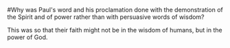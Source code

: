 #Why was Paul's word and his proclamation done with the demonstration of the Spirit and of power rather than with persuasive words of wisdom?

This was so that their faith might not be in the wisdom of humans, but in the power of God.